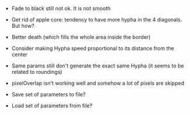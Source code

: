 - Fade to black still not ok. It is not smooth

- Get rid of apple core: tendency to have more hypha in the 4 diagonals. But how?
- Better death (which fills the whole area inside the border)

- Consider making Hypha speed proportional to its distance from the center
- Same params still don't generate the exact same Hypha (it seems to be related to roundings)
- pixelOverlap isn't working well and somehow a lot of pixels are skipped

- Save set of parameters to file?
- Load set of parameters from file?
